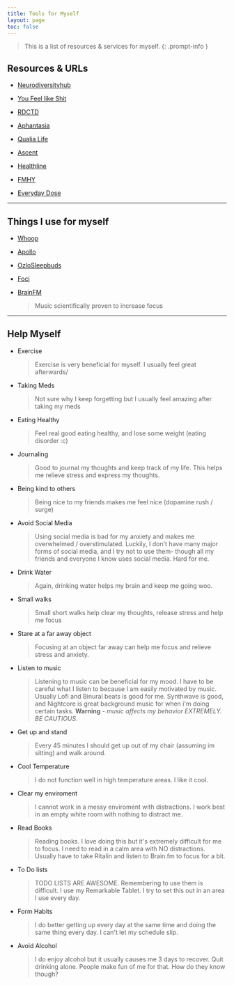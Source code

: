 ```yaml
---
title: Tools for Myself
layout: page
toc: false
---
```


> This is a list of resources & services for myself.
{: .prompt-info }

## Resources & URLs

- [Neurodiversityhub](https://www.neurodiversityhub.org/)

- [You Feel like Shit](https://philome.la/jace_harr/you-feel-like-shit-an-interactive-self-care-guide/play/index.html)

- [RDCTD](https://rdctd.pro/)

- [Aphantasia](https://aphantasia.com/)

- [Qualia Life](https://www.qualialife.com/)

- [Ascent](https://play.google.com/store/apps/details/Ascent_mindful_appblock?id=com.ascent&hl=en_US&pli=1)

- [Healthline](https://www.healthline.com/)

- [FMHY](https://fmhy.net/edupiracyguide)

- [Everyday Dose](https://www.everydaydose.com/)

---

## Things I use for myself

- [Whoop](https://join.whoop.com/seth)

- [Apollo](https://apolloneuro.com/)

- [OzloSleepbuds](https://ozlosleep.com/)

- [Foci](https://fociai.com/)

- [BrainFM](https://brain.fm)
    > Music scientifically proven to increase focus


---

## Help Myself

- Exercise
    > Exercise is very beneficial for myself. I usually feel great afterwards/

- Taking Meds
    > Not sure why I keep forgetting but I usually feel amazing after taking my meds

- Eating Healthy
    > Feel real good eating healthy, and lose some weight (eating disorder :c)

- Journaling
    > Good to journal my thoughts and keep track of my life. This helps me relieve stress and express my thoughts.

- Being kind to others
    > Being nice to my friends makes me feel nice (dopamine rush / surge)

- Avoid Social Media
    > Using social media is bad for my anxiety and makes me overwhelmed / overstimulated. Luckily, I don't have many major forms of social media, and I try not to use them- though all my friends and everyone I know uses social media. Hard for me.

- Drink Water
    > Again, drinking water helps my brain and keep me going woo.

- Small walks
    > Small short walks help clear my thoughts, release stress and help me focus

- Stare at a far away object
    > Focusing at an object far away can help me focus and relieve stress and anxiety.

- Listen to music
    > Listening to music can be beneficial for my mood. I have to be careful what I listen to because I am easily motivated by music. Usually Lofi and Binural beats is good for me. Synthwave is good, and Nightcore is great background music for when i'm doing certain tasks. **Warning** - *music affects my behavior EXTREMELY. BE CAUTIOUS*.

- Get up and stand
    > Every 45 minutes I should get up out of my chair (assuming im sitting) and walk around.

- Cool Temperature
    > I do not function well in high temperature areas. I like it cool.

- Clear my enviroment
    > I cannot work in a messy enviroment with distractions. I work best in an empty white room with nothing to distract me.

- Read Books
    > Reading books. I love doing this but it's extremely difficult for me to focus. I need to read in a calm area with NO distractions. Usually have to take Ritalin and listen to Brain.fm to focus for a bit.

- To Do lists
    > TODO LISTS ARE AWESOME. Remembering to use them is difficult. I use my Remarkable Tablet. I try to set this out in an area I use every day.

- Form Habits
    > I do better getting up every day at the same time and doing the same thing every day. I can't let my schedule slip.

- Avoid Alcohol
    > I do enjoy alcohol but it usually causes me 3 days to recover. Quit drinking alone. People make fun of me for that. How do they know though?